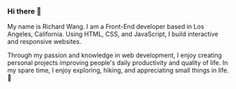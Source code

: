 ### Hi there 👋

<!--
**richardwang1219/richardwang1219** is a ✨ _special_ ✨ repository because its `README.md` (this file) appears on your GitHub profile.

Here are some ideas to get you started:

- 🔭 I’m currently working on ...
- 🌱 I’m currently learning ...
- 👯 I’m looking to collaborate on ...
- 🤔 I’m looking for help with ...
- 💬 Ask me about ...
- 📫 How to reach me: ...
- 😄 Pronouns: ...
- ⚡ Fun fact: ...
-->


My name is Richard Wang. I am a Front-End developer based in Los Angeles, California. Using HTML, CSS, and JavaScript, I build interactive and responsive websites.

Through my passion and knowledge in web development, I enjoy creating personal projects improving people's daily productivity and quality of life. In my spare time, I enjoy exploring, hiking, and appreciating small things in life.🌱 

